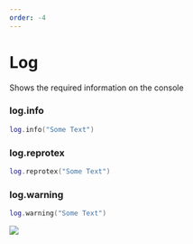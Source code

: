 ```yaml
---
order: -4
---
```


# Log
Shows the required information on the console

### log.info
```lua
log.info("Some Text")
```

### log.reprotex
```lua
log.reprotex("Some Text")
```

### log.warning
```lua
log.warning("Some Text")
```

![](https://i.imgur.com/6m53Nei.png)